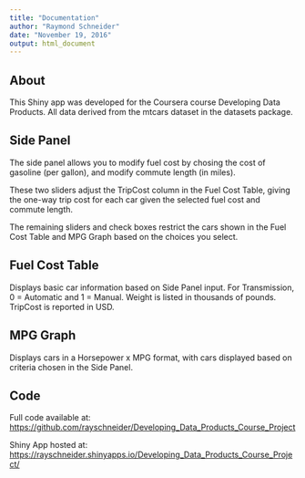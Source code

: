 ```yaml
---
title: "Documentation"
author: "Raymond Schneider"
date: "November 19, 2016"
output: html_document
---
```


## About

This Shiny app was developed for the Coursera course Developing Data Products.  All data derived from the mtcars dataset in the datasets package.

## Side Panel

The side panel allows you to modify fuel cost by chosing the cost of gasoline (per gallon), and modify commute length (in miles).

These two sliders adjust the TripCost column in the Fuel Cost Table, giving the one-way trip cost for each car given the selected fuel cost and commute length.

The remaining sliders and check boxes restrict the cars shown in the  Fuel Cost Table and MPG Graph based on the choices you select.

## Fuel Cost Table

Displays basic car information based on Side Panel input.  For Transmission, 0 = Automatic and 1 = Manual.  Weight is listed in thousands of pounds.  TripCost is reported in USD.

## MPG Graph

Displays cars in a  Horsepower x MPG format, with cars displayed based on criteria chosen in the Side Panel.

## Code

Full code available at: https://github.com/rayschneider/Developing_Data_Products_Course_Project

Shiny App hosted at: https://rayschneider.shinyapps.io/Developing_Data_Products_Course_Project/

